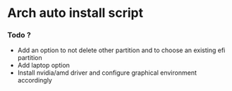 # Arch auto install script 



### Todo ?

- Add an option to not delete other partition and to choose an existing efi partition
- Add laptop option
- Install nvidia/amd driver and configure graphical environment accordingly
